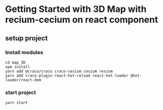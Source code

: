 # Getting Started with 3D Map with recium-cecium on react component

## setup project

### Install modules

```
cd map_3D
npm install
yarn add @craco/craco craco-cesium cesium resium
yarn add craco-plugin-react-hot-reload react-hot-loader @hot-loader/react-dom
```

### start project
```
yarn start
```


